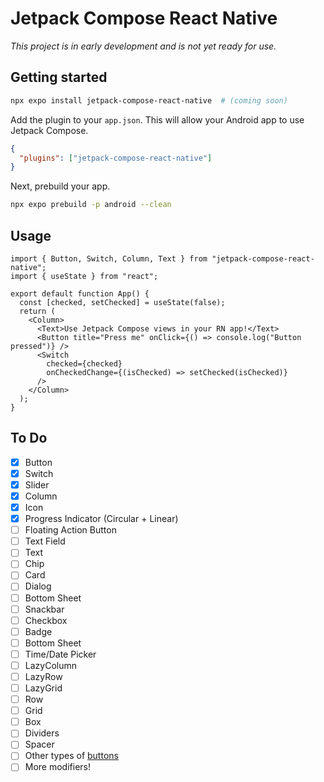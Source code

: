 # Jetpack Compose React Native

_This project is in early development and is not yet ready for use._

## Getting started

```bash
npx expo install jetpack-compose-react-native  # (coming soon)
```

Add the plugin to your `app.json`. This will allow your Android app to use Jetpack Compose.

```json
{
  "plugins": ["jetpack-compose-react-native"]
}
```

Next, prebuild your app.

```bash
npx expo prebuild -p android --clean
```

## Usage

```tsx
import { Button, Switch, Column, Text } from "jetpack-compose-react-native";
import { useState } from "react";

export default function App() {
  const [checked, setChecked] = useState(false);
  return (
    <Column>
      <Text>Use Jetpack Compose views in your RN app!</Text>
      <Button title="Press me" onClick={() => console.log("Button pressed")} />
      <Switch
        checked={checked}
        onCheckedChange={(isChecked) => setChecked(isChecked)}
      />
    </Column>
  );
}
```

## To Do

- [x] Button
- [x] Switch
- [x] Slider
- [x] Column
- [x] Icon
- [x] Progress Indicator (Circular + Linear)
- [ ] Floating Action Button
- [ ] Text Field
- [ ] Text
- [ ] Chip
- [ ] Card
- [ ] Dialog
- [ ] Bottom Sheet
- [ ] Snackbar
- [ ] Checkbox
- [ ] Badge
- [ ] Bottom Sheet
- [ ] Time/Date Picker
- [ ] LazyColumn
- [ ] LazyRow
- [ ] LazyGrid
- [ ] Row
- [ ] Grid
- [ ] Box
- [ ] Dividers
- [ ] Spacer
- [ ] Other types of [buttons](https://developer.android.com/develop/ui/compose/components/button)
- [ ] More modifiers!
